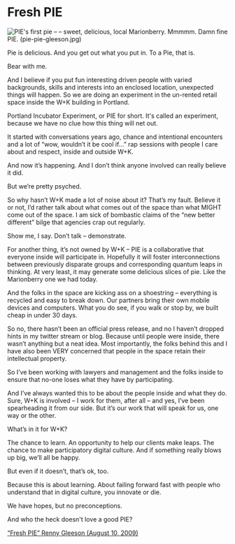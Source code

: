# Fresh PIE 

![PIE's first pie – – sweet, delicious, local Marionberry.  Mmmmm.  Damn fine PIE. (pie-pie-gleeson.jpg)](pie-cookbook/blob/master/source/images/pie-pie-gleeson.jpg)

Pie is delicious.  And you get out what you put in. To a Pie, that is.

Bear with me.

And I believe if you put fun interesting driven people with varied backgrounds, skills and interests into an enclosed location, unexpected things will happen. So we are doing an experiment in the un-rented retail space inside the W+K building in Portland. 

Portland Incubator Experiment, or PIE for short.  It's called an experiment, because we have no clue how this thing will net out.

It started with conversations years ago, chance and intentional encounters and a lot of “wow, wouldn’t it be cool if…” rap sessions with people I care about and respect, inside and outside W+K.

And now it’s happening. And I don’t think anyone involved can really believe it did. 

But we’re pretty psyched.

So why hasn’t W+K made a lot of noise about it?  That’s my fault. Believe it or not, I’d rather talk about what comes out of the space than what MIGHT come out of the space. I am
sick of bombastic claims of the “new better different” bilge that agencies crap out
regularly.  

Show me, I say.  Don’t talk – demonstrate.  

For another thing, it’s not owned by W+K –  PIE is a collaborative that everyone inside will participate in.  Hopefully it will foster interconnections between previously disparate groups and corresponding quantum leaps in thinking.  At very least, it may generate some delicious slices of pie. Like the Marionberry one we had today. 

And the folks in the space are kicking ass on a shoestring – everything is recycled and easy to break down.  Our partners bring their own mobile devices and computers.  What you do see, if you walk or stop by, we built cheap in under 30 days.  

So no, there hasn’t been an official press release, and no I haven’t dropped hints in my twitter stream or blog. Because until people were inside, there wasn’t anything but a neat idea.  Most importantly, the folks behind this and I have also been VERY concerned that people in the space retain their intellectual property. 

So I’ve been working with lawyers and management and the folks inside to ensure that no-one loses what they have by participating.

And I’ve always wanted this to be about the people inside and what they do. Sure, W+K  is involved – I work for them, after all – and yes, I’ve been spearheading it from our side. But it’s our work that will speak for us, one way or the other.

What’s in it for W+K? 

The chance to learn. An opportunity to help our clients make leaps. The chance to make participatory digital culture.  And if something really blows up big, we’ll all be happy.

But even if it doesn’t, that’s ok, too.

Because this is about learning.  About failing forward fast with people who understand that
in digital culture, you innovate or die. 

We have hopes, but no preconceptions. 

And who the heck doesn't love a good PIE?

[“Fresh PIE” Renny Gleeson (August 10, 2009)](http://www.rennygleeson.com/fresh-pie/)


